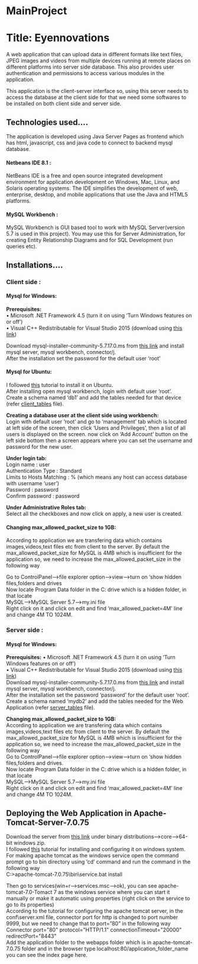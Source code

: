# MainProject
# Title: Eyennovations

A web application that can upload data in different formats like text files, JPEG images and videos from multiple devices running at remote places on different platforms into server side database. This also provides user authentication and permissions to access various modules in the application.

This application is the client-server interface so, using this server needs to access the database at the client side for that we need some softwares to be installed on both client side and server side. 

## Technologies used….
The application is developed using Java Server Pages as frontend which has html, javascript, css and java code to connect to backend mysql database.

#### Netbeans IDE 8.1 :
NetBeans IDE is a free and open source integrated development environment for application development on Windows, Mac, Linux, and Solaris operating systems. The IDE simplifies the development of web, enterprise, desktop, and mobile applications that use the Java and HTML5 platforms.

#### MySQL Workbench :
MySQL Workbench is GUI based tool to work with MySQL Server(version 5.7 is used in this project). You may use this for Server  Administration, for creating Entity Relationship Diagrams and for SQL Development (run queries etc).

## Installations….
### Client side :
#### Mysql for Windows:
**Prerequisites:**   
  •	Microsoft .NET Framework 4.5 (turn it on using ‘Turn Windows features on or off’)   
  •	Visual C++ Redistributable for Visual Studio 2015 (download using [this link](https://www.microsoft.com/en-us/download/details.aspx?id=48145))
  
Download mysql-installer-community-5.7.17.0.ms from [this link](https://dev.mysql.com/downloads/installer/) and install mysql server, mysql workbench, connector/j.   
After the installation set the password for the default user ‘root’
#### Mysql for Ubuntu:   
I followed [this](http://www.devopsservice.com/install-mysql-workbench-on-ubuntu-14-04-and-centos-6/) tutorial to install it on Ubuntu.   
After installing open mysql workbench, login with default user ‘root’.   
Create a schema named ‘db1’ and add the tables needed for that device (refer [client_tables](https://github.com/Ravali1996/MainProject/blob/master/client_tables.md) file).   

**Creating a database user at the client side using workbench:**   
Login with default user ‘root’ and go to ‘management’ tab which is located at left side of the screen, then click ‘Users and Privileges’, then a list of all users is displayed on the screen. now click on ‘Add Account’ button on the left side bottom then a screen appears where you can set the username and password for the new user.   

**Under login tab:**   
Login name : user   
Authentication Type : Standard   
Limits to Hosts Matching : % (which means any host can access database with username ‘user’)   
Password : password   
Confirm password : password   

**Under Administrative Roles tab:**   
Select all the checkboxes and now click on apply, a new user is created.   

#### Changing max_allowed_packet_size to 1GB:
According to application we are transfering data which contains images,videos,text files etc from client to the server. By default the max_allowed_packet_size for MySQL is 4MB which is insufficient for the application so, we need to increase the max_allowed_packet_size in the following way   

Go to ControlPanel-->file explorer option-->view-->turn on ‘show hidden files,folders and drives   
Now locate Program Data folder in the C: drive which is a hidden folder, in that locate   
MySQL-->MySQL Server 5.7-->my.ini file   
Right click on it and click on edit and find ‘max_allowed_packet=4M’ line and change 4M TO 1024M.

### Server side :
#### Mysql for Windows:    
**Prerequisites:**
  •	Microsoft .NET Framework 4.5 (turn it on using ‘Turn Windows features on or off’)   
  •	Visual C++ Redistributable for Visual Studio 2015 (download using [this link](https://www.microsoft.com/en-us/download/details.aspx?id=48145))    
Download mysql-installer-community-5.7.17.0.ms from [this link](https://dev.mysql.com/downloads/installer/) and install mysql server, mysql workbench, connector/j.   
After the installation set the password ‘password’ for the default user ‘root’.   
Create a schema named ‘mydb2’ and add the tables needed for the Web Application (refer [server_tables](https://github.com/Ravali1996/MainProject/blob/master/server_tables.md) file).   

**Changing max_allowed_packet_size to 1GB:**   
According to application we are transfering data which contains images,videos,text files etc from client to the server. By default the max_allowed_packet_size for MySQL is 4MB which is insufficient for the application so, we need to increase the max_allowed_packet_size in the following way   
Go to ControlPanel-->file explorer option-->view-->turn on ‘show hidden files,folders and drives.   
Now locate Program Data folder in the C: drive which is a hidden folder, in that locate   
MySQL-->MySQL Server 5.7-->my.ini file    
Right click on it and click on edit and find ‘max_allowed_packet=4M’ line and change 4M TO 1024M.   

## Deploying the Web Application in Apache-Tomcat-Server-7.0.75   
Download the server from [this link](https://tomcat.apache.org/download-70.cgi) under binary distributions-->core-->64-bit windows zip.   
I followed [this](http://www.c-sharpcorner.com/UploadFile/fd0172/how-to-configure-and-install-apache-tomcat-server-in-windows/) tutorial for installing and configuring it on windows system.   
For making apache tomcat as the windows service open the command prompt go to bin directory using ‘cd’ command and run the command in the following way   
C:\>apache-tomcat-7.0.75\bin\service.bat install   

Then go to services(win+r-->services.msc-->ok), you can see apache-tomcat-7.0-Tomact 7 as the windows service where you can start it manually or make it automatic using properties (right click on the service to go to its properties)   
According to the tutorial for configuring the apache tomcat server, in the conf\server.xml file, connector port for http is changed to port number 9999, but we need to change that to port=”80” in the following way   
Connector port="80" protocol="HTTP/1.1" connectionTimeout="20000" redirectPort="8443"    
Add the application folder to the webapps folder which is in apache-tomcat-7.0.75 folder and in the browser type localhost:80/application_folder_name you can see the index page here.

